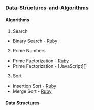 ### Data-Structures-and-Algorithms


#### Algorithms

1. Search
  * Binary Search - [Ruby][2]
2. Prime Numbers
  * Prime Factorization - [Ruby][1]
  * Prime Factorization - [JavaScript][]
3. Sort
  * Insertion Sort - [Ruby][3]
  * Merge Sort - [Ruby][4]

#### Data Structures




[1]: https://github.com/gabrie30/Data-Structures-and-Algorithms/blob/master/lib/algorithms/prime_numbers/prime_factorization.rb
[2]: https://github.com/gabrie30/Data-Structures-and-Algorithms/blob/master/lib/algorithms/search/binary_search.rb
[3]: https://github.com/gabrie30/Data-Structures-and-Algorithms/blob/master/lib/algorithms/sort/insertion_sort.rb
[4]: https://github.com/gabrie30/Data-Structures-and-Algorithms/blob/master/lib/algorithms/sort/merge_sort.rb